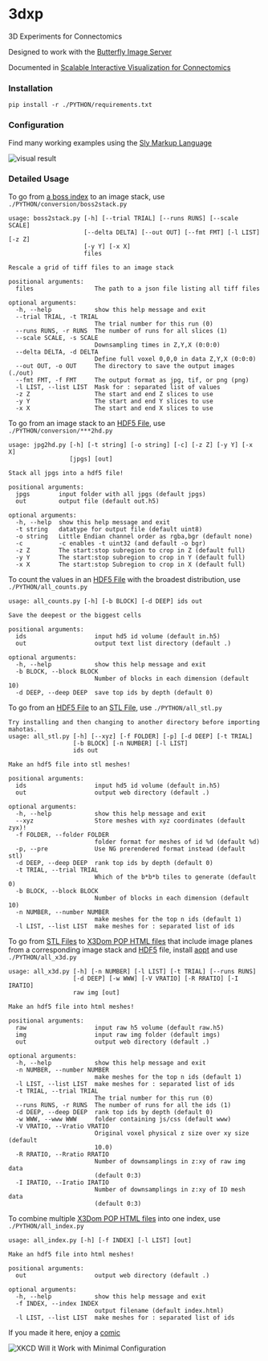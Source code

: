 # 3dxp
3D Experiments for Connectomics

Designed to work with the [Butterfly Image Server](https://github.com/rhoana/butterfly)

Documented in [Scalable Interactive Visualization for Connectomics](http://www.mdpi.com/2227-9709/4/3/29/pdf)

### Installation
```
pip install -r ./PYTHON/requirements.txt
```

### Configuration

Find many working examples using the [Sly Markup Language](TASKS/readme.md)

![visual result](https://github.com/thejohnhoffer/img/raw/master/bfly/100um_20ids.gif)

### Detailed Usage

To go from [a boss index](https://github.com/microns-ariadne/pipeline_engine#output) to an image stack, use `./PYTHON/conversion/boss2stack.py`
```
usage: boss2stack.py [-h] [--trial TRIAL] [--runs RUNS] [--scale SCALE]
                     [--delta DELTA] [--out OUT] [--fmt FMT] [-l LIST] [-z Z]
                     [-y Y] [-x X]
                     files

Rescale a grid of tiff files to an image stack

positional arguments:
  files                 The path to a json file listing all tiff files

optional arguments:
  -h, --help            show this help message and exit
  --trial TRIAL, -t TRIAL
                        The trial number for this run (0)
  --runs RUNS, -r RUNS  The number of runs for all slices (1)
  --scale SCALE, -s SCALE
                        Downsampling times in Z,Y,X (0:0:0)
  --delta DELTA, -d DELTA
                        Define full voxel 0,0,0 in data Z,Y,X (0:0:0)
  --out OUT, -o OUT     The directory to save the output images (./out)
  --fmt FMT, -f FMT     The output format as jpg, tif, or png (png)
  -l LIST, --list LIST  Mask for : separated list of values
  -z Z                  The start and end Z slices to use
  -y Y                  The start and end Y slices to use
  -x X                  The start and end X slices to use
```

To go from an image stack to an [HDF5 File](https://en.wikipedia.org/wiki/Hierarchical_Data_Format), use `./PYTHON/conversion/***2hd.py`

```
usage: jpg2hd.py [-h] [-t string] [-o string] [-c] [-z Z] [-y Y] [-x X]
                 [jpgs] [out]

Stack all jpgs into a hdf5 file!

positional arguments:
  jpgs        input folder with all jpgs (default jpgs)
  out         output file (default out.h5)

optional arguments:
  -h, --help  show this help message and exit
  -t string   datatype for output file (default uint8)
  -o string   Little Endian channel order as rgba,bgr (default none)
  -c          -c enables -t uint32 (and default -o bgr)
  -z Z        The start:stop subregion to crop in Z (default full)
  -y Y        The start:stop subregion to crop in Y (default full)
  -x X        The start:stop Subregion to crop in X (default full)
```

To count the values in an [HDF5 File](https://en.wikipedia.org/wiki/Hierarchical_Data_Format) with the broadest distribution, use `./PYTHON/all_counts.py`
```
usage: all_counts.py [-h] [-b BLOCK] [-d DEEP] ids out

Save the deepest or the biggest cells

positional arguments:
  ids                   input hd5 id volume (default in.h5)
  out                   output text list directory (default .)

optional arguments:
  -h, --help            show this help message and exit
  -b BLOCK, --block BLOCK
                        Number of blocks in each dimension (default 10)
  -d DEEP, --deep DEEP  save top ids by depth (default 0)

``` 

To go from an [HDF5 File](https://en.wikipedia.org/wiki/Hierarchical_Data_Format) to an [STL File](https://en.wikipedia.org/wiki/STL_(file_format)), use `./PYTHON/all_stl.py`

```
Try installing and then changing to another directory before importing mahotas.
usage: all_stl.py [-h] [--xyz] [-f FOLDER] [-p] [-d DEEP] [-t TRIAL]
                  [-b BLOCK] [-n NUMBER] [-l LIST]
                  ids out

Make an hdf5 file into stl meshes!

positional arguments:
  ids                   input hd5 id volume (default in.h5)
  out                   output web directory (default .)

optional arguments:
  -h, --help            show this help message and exit
  --xyz                 Store meshes with xyz coordinates (default zyx)!
  -f FOLDER, --folder FOLDER
                        folder format for meshes of id %d (default %d)
  -p, --pre             Use NG prerendered format instead (default stl)
  -d DEEP, --deep DEEP  rank top ids by depth (default 0)
  -t TRIAL, --trial TRIAL
                        Which of the b*b*b tiles to generate (default 0)
  -b BLOCK, --block BLOCK
                        Number of blocks in each dimension (default 10)
  -n NUMBER, --number NUMBER
                        make meshes for the top n ids (default 1)
  -l LIST, --list LIST  make meshes for : separated list of ids
```

To go from [STL Files](https://en.wikipedia.org/wiki/STL_(file_format)) to [X3Dom POP HTML files](https://x3dom.org/pop/) that include image planes from a corresponding image stack and [HDF5](https://en.wikipedia.org/wiki/Hierarchical_Data_Format) file, install [aopt](https://doc.x3dom.org/tutorials/models/aopt/index.html) and use `./PYTHON/all_x3d.py`
```
usage: all_x3d.py [-h] [-n NUMBER] [-l LIST] [-t TRIAL] [--runs RUNS]
                  [-d DEEP] [-w WWW] [-V VRATIO] [-R RRATIO] [-I IRATIO]
                  raw img [out]

Make an hdf5 file into html meshes!

positional arguments:
  raw                   input raw h5 volume (default raw.h5)
  img                   input raw img folder (default imgs)
  out                   output web directory (default .)

optional arguments:
  -h, --help            show this help message and exit
  -n NUMBER, --number NUMBER
                        make meshes for the top n ids (default 1)
  -l LIST, --list LIST  make meshes for : separated list of ids
  -t TRIAL, --trial TRIAL
                        The trial number for this run (0)
  --runs RUNS, -r RUNS  The number of runs for all the ids (1)
  -d DEEP, --deep DEEP  rank top ids by depth (default 0)
  -w WWW, --www WWW     folder containing js/css (default www)
  -V VRATIO, --Vratio VRATIO
                        Original voxel physical z size over xy size (default
                        10.0)
  -R RRATIO, --Rratio RRATIO
                        Number of downsamplings in z:xy of raw img data
                        (default 0:3)
  -I IRATIO, --Iratio IRATIO
                        Number of downsamplings in z:xy of ID mesh data
                        (default 0:3)
```

To combine multiple [X3Dom POP HTML files](https://x3dom.org/pop/) into one index, use `./PYTHON/all_index.py`
```
usage: all_index.py [-h] [-f INDEX] [-l LIST] [out]

Make an hdf5 file into html meshes!

positional arguments:
  out                   output web directory (default .)

optional arguments:
  -h, --help            show this help message and exit
  -f INDEX, --index INDEX
                        output filename (default index.html)
  -l LIST, --list LIST  make meshes for : separated list of ids
```
If you made it here, enjoy a [comic](https://xkcd.com/1742/)

![XKCD Will it Work with Minimal Configuration](https://imgs.xkcd.com/comics/will_it_work.png)
